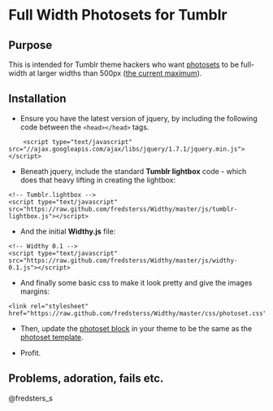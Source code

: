 # Full Width Photosets for Tumblr

## Purpose
This is intended for Tumblr theme hackers who want [photosets](http://engineering.tumblr.com/post/9294264070/building-a-faster-lightbox) to be full-width at larger widths than 500px ([the current maximum](http://www.tumblr.com/docs/en/custom_themes#photoset-posts)).


## Installation
* Ensure you have the latest version of jquery, by including the following code between the `<head></head>` tags.

````
    <script type="text/javascript" src="//ajax.googleapis.com/ajax/libs/jquery/1.7.1/jquery.min.js"></script>
````

* Beneath jquery, include the standard __Tumblr lightbox__ code - which does that heavy lifting in creating the lightbox:

````
<!-- Tumblr.lightbox -->
<script type="text/javascript" src="https://raw.github.com/fredsterss/Widthy/master/js/tumblr-lightbox.js"></script>
````

* And the initial __Widthy.js__ file:

````
<!-- Widthy 0.1 -->
<script type="text/javascript" src="https://raw.github.com/fredsterss/Widthy/master/js/widthy-0.1.js"></script>
````

* And finally some basic css to make it look pretty and give the images margins:

````
<link rel="stylesheet" href="https://raw.github.com/fredsterss/Widthy/master/css/photoset.css">
````

* Then, update the [photoset block](http://www.tumblr.com/docs/en/custom_themes#photoset-posts) in your theme to be the same as the [photoset template](https://github.com/fredsterss/Widthy/blob/master/photoset-template.html).

* Profit.

## Problems, adoration, fails etc.
@fredsters_s

